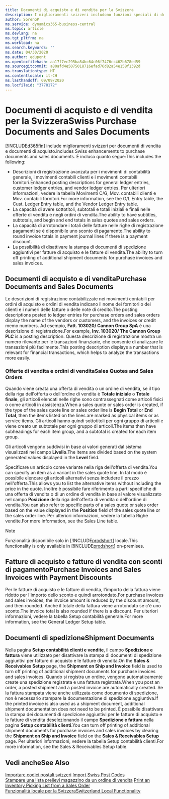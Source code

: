 ```yaml
---
title: Documenti di acquisto e di vendita per la Svizzera
description: I miglioramenti svizzeri includono funzioni speciali di documento di vendita e di acquisto.
author: SorenGP
ms.service: dynamics365-business-central
ms.topic: article
ms.devlang: na
ms.tgt_pltfrm: na
ms.workload: na
ms.search.keywords: ''
ms.date: 04/30/2020
ms.author: edupont
ms.openlocfilehash: aa17f7ec295ba84bc64c06f7476cc462b678ed59
ms.sourcegitcommit: a80afd4e5075018716efad76d82a54e158f1392d
ms.translationtype: HT
ms.contentlocale: it-CH
ms.lasthandoff: 09/09/2020
ms.locfileid: "3778172"
---
```

# <a name="swiss-purchase-documents-and-sales-documents"></a><span data-ttu-id="12986-103">Documenti di acquisto e di vendita per la Svizzera</span><span class="sxs-lookup"><span data-stu-id="12986-103">Swiss Purchase Documents and Sales Documents</span></span>
[!INCLUDE[d365fin](../../includes/d365fin_md.md)] <span data-ttu-id="12986-104">include miglioramenti svizzeri per documenti di vendita e documenti di acquisto.</span><span class="sxs-lookup"><span data-stu-id="12986-104">includes Swiss enhancements to purchase documents and sales documents.</span></span> <span data-ttu-id="12986-105">È incluso quanto segue:</span><span class="sxs-lookup"><span data-stu-id="12986-105">This includes the following:</span></span>  

- <span data-ttu-id="12986-106">Descrizioni di registrazione avanzata per i movimenti di contabilità generale, i movimenti contabili clienti e i movimenti contabili fornitori.</span><span class="sxs-lookup"><span data-stu-id="12986-106">Enhanced posting descriptions for general ledger entries, customer ledger entries, and vendor ledger entries.</span></span> <span data-ttu-id="12986-107">Per ulteriori informazioni, vedere la tabella Movimenti C/G, Mov. contabili clienti e Mov. contabili fornitori.</span><span class="sxs-lookup"><span data-stu-id="12986-107">For more information, see the G/L Entry table, the Cust. Ledger Entry table, and the Vendor Ledger Entry table.</span></span>  
- <span data-ttu-id="12986-108">La capacità di avere sottotitoli, subtotali e totali iniziali e finali nelle offerte di vendita e negli ordini di vendita.</span><span class="sxs-lookup"><span data-stu-id="12986-108">The ability to have subtitles, subtotals, and begin and end totals in sales quotes and sales orders.</span></span>  
- <span data-ttu-id="12986-109">La capacità di arrotondare i totali delle fatture nelle righe di registrazione pagamenti se è disponibile uno sconto di pagamento.</span><span class="sxs-lookup"><span data-stu-id="12986-109">The ability to round invoice totals in payment journal lines if there is a payment discount.</span></span>  
- <span data-ttu-id="12986-110">La possibilità di disattivare la stampa di documenti di spedizione aggiuntivi per fatture di acquisto e le fatture di vendita.</span><span class="sxs-lookup"><span data-stu-id="12986-110">The ability to turn off printing of additional shipment documents for purchase invoices and sales invoices.</span></span>  

## <a name="purchase-documents-and-sales-documents"></a><span data-ttu-id="12986-111">Documenti di acquisto e di vendita</span><span class="sxs-lookup"><span data-stu-id="12986-111">Purchase Documents and Sales Documents</span></span>  
<span data-ttu-id="12986-112">Le descrizioni di registrazione contabilizzate nei movimenti contabili per ordini di acquisto e ordini di vendita indicano il nome dei fornitori o dei clienti e i numeri delle fatture o delle note di credito.</span><span class="sxs-lookup"><span data-stu-id="12986-112">The posting descriptions posted to ledger entries for purchase orders and sales orders display the name of the vendors or customers, and the invoices or credit memo numbers.</span></span> <span data-ttu-id="12986-113">Ad esempio, **Fatt. 103020/ Cannon Group SpA** è una descrizione di registrazione.</span><span class="sxs-lookup"><span data-stu-id="12986-113">For example, **Inv. 103020/ The Cannon Group PLC** is a posting description.</span></span> <span data-ttu-id="12986-114">Questa descrizione di registrazione mostra un numero rilevante per le transazioni finanziarie, che consente di analizzare le transazioni più facilmente.</span><span class="sxs-lookup"><span data-stu-id="12986-114">This posting description displays a number that is relevant for financial transactions, which helps to analyze the transactions more easily.</span></span>  

### <a name="sales-quotes-and-sales-orders"></a><span data-ttu-id="12986-115">Offerte di vendita e ordini di vendita</span><span class="sxs-lookup"><span data-stu-id="12986-115">Sales Quotes and Sales Orders</span></span>  
<span data-ttu-id="12986-116">Quando viene creata una offerta di vendita o un ordine di vendita, se il tipo della riga dell'offerta o dell'ordine di vendita è **Totale iniziale** o **Totale finale**, gli articoli elencati nelle righe sono contrassegnati come articoli fisici o come articoli in assistenza.</span><span class="sxs-lookup"><span data-stu-id="12986-116">When a sales quote or sales order is created, if the type of the sales quote line or sales order line is **Begin Total** or **End Total**, then the items listed on the lines are marked as physical items or as service items.</span></span> <span data-ttu-id="12986-117">Gli articoli hanno quindi sottotitoli per ogni gruppo di articoli e viene creato un subtotale per ogni gruppo di articoli.</span><span class="sxs-lookup"><span data-stu-id="12986-117">The items then have subheadings for each item group, and a subtotal is created for each item group.</span></span>  

<span data-ttu-id="12986-118">Gli articoli vengono suddivisi in base ai valori generati dal sistema visualizzati nel campo **Livello**.</span><span class="sxs-lookup"><span data-stu-id="12986-118">The items are divided based on the system generated values displayed in the **Level** field.</span></span>  

<span data-ttu-id="12986-119">Specificare un articolo come variante nella riga dell'offerta di vendita.</span><span class="sxs-lookup"><span data-stu-id="12986-119">You can specify an item as a variant in the sales quote line.</span></span> <span data-ttu-id="12986-120">In tal modo è possibile elencare gli articoli alternativi senza includere il prezzo nell'offerta.</span><span class="sxs-lookup"><span data-stu-id="12986-120">This allows you to list the alternative items without including the price in the quote.</span></span> <span data-ttu-id="12986-121">Inoltre è possibile fare riferimento a parti specifiche di una offerta di vendita o di un ordine di vendita in base al valore visualizzato nel campo **Posizione** della riga dell'offerta di vendita o dell'ordine di vendita.</span><span class="sxs-lookup"><span data-stu-id="12986-121">You can also refer to specific parts of a sales quote or sales order based on the value displayed in the **Position** field of the sales quote line or the sales order line.</span></span> <span data-ttu-id="12986-122">Per ulteriori informazioni, vedere la tabella Righe vendite.</span><span class="sxs-lookup"><span data-stu-id="12986-122">For more information, see the Sales Line table.</span></span>  

> [!NOTE]
> <span data-ttu-id="12986-123">Funzionalità disponibile solo in [!INCLUDE[prodshort](../../includes/prodshort.md)] locale.</span><span class="sxs-lookup"><span data-stu-id="12986-123">This functionality is only available in [!INCLUDE[prodshort](../../includes/prodshort.md)] on-premises.</span></span>

## <a name="purchase-invoices-and-sales-invoices-with-payment-discounts"></a><span data-ttu-id="12986-124">Fatture di acquisto e fatture di vendita con sconti di pagamento</span><span class="sxs-lookup"><span data-stu-id="12986-124">Purchase Invoices and Sales Invoices with Payment Discounts</span></span>  
<span data-ttu-id="12986-125">Per le fatture di acquisto e le fatture di vendita, l'importo della fattura viene ridotto per l'importo dello sconto e quindi arrotondato.</span><span class="sxs-lookup"><span data-stu-id="12986-125">For purchase invoices and sales invoices, the invoice amount is reduced by the discount amount, and then rounded.</span></span> <span data-ttu-id="12986-126">Anche il totale della fattura viene arrotondato se c'è uno sconto.</span><span class="sxs-lookup"><span data-stu-id="12986-126">The invoice total is also rounded if there is a discount.</span></span> <span data-ttu-id="12986-127">Per ulteriori informazioni, vedere la tabella Setup contabilità generale.</span><span class="sxs-lookup"><span data-stu-id="12986-127">For more information, see the General Ledger Setup table.</span></span>  

## <a name="shipment-documents"></a><span data-ttu-id="12986-128">Documenti di spedizione</span><span class="sxs-lookup"><span data-stu-id="12986-128">Shipment Documents</span></span>  
<span data-ttu-id="12986-129">Nella pagina **Setup contabilità clienti e vendite**, il campo **Spedizione e fattura** viene utilizzato per disattivare la stampa di documenti di spedizione aggiuntivi per fatture di acquisto e le fatture di vendita.</span><span class="sxs-lookup"><span data-stu-id="12986-129">On the **Sales & Receivables Setup** page, the **Shipment on Ship and Invoice** field is used to turn off printing of additional shipment documents for purchase invoices and sales invoices.</span></span> <span data-ttu-id="12986-130">Quando si registra un ordine, vengono automaticamente create una spedizione registrata e una fattura registrata.</span><span class="sxs-lookup"><span data-stu-id="12986-130">When you post an order, a posted shipment and a posted invoice are automatically created.</span></span> <span data-ttu-id="12986-131">Se la fattura stampata viene anche utilizzata come documento di spedizione, non è necessario stampare la documentazione di spedizione aggiuntiva.</span><span class="sxs-lookup"><span data-stu-id="12986-131">If the printed invoice is also used as a shipment document, additional shipment documentation does not need to be printed.</span></span> <span data-ttu-id="12986-132">È possibile disattivare la stampa dei documenti di spedizione aggiuntivi per le fatture di acquisto e le fatture di vendita deselezionando il campo **Spedizione e fattura** nella pagina **Setup contabilità clienti**.</span><span class="sxs-lookup"><span data-stu-id="12986-132">You can turn off printing of additional shipment documents for purchase invoices and sales invoices by clearing the **Shipment on Ship and Invoice** field on the **Sales & Receivables Setup** page.</span></span> <span data-ttu-id="12986-133">Per ulteriori informazioni, vedere la tabella Setup contabilità clienti.</span><span class="sxs-lookup"><span data-stu-id="12986-133">For more information, see the Sales & Receivables Setup table.</span></span>  

## <a name="see-also"></a><span data-ttu-id="12986-134">Vedi anche</span><span class="sxs-lookup"><span data-stu-id="12986-134">See Also</span></span>  
 <span data-ttu-id="12986-135">[Importare codici postali svizzeri](how-to-import-swiss-post-codes.md) </span><span class="sxs-lookup"><span data-stu-id="12986-135">[Import Swiss Post Codes](how-to-import-swiss-post-codes.md) </span></span>  
 <span data-ttu-id="12986-136">[Stampare una lista prelievi magazzino da un ordine di vendita](how-to-print-an-inventory-picking-list-from-a-sales-order.md) </span><span class="sxs-lookup"><span data-stu-id="12986-136">[Print an Inventory Picking List from a Sales Order](how-to-print-an-inventory-picking-list-from-a-sales-order.md) </span></span>  
 [<span data-ttu-id="12986-137">Funzionalità locale per la Svizzera</span><span class="sxs-lookup"><span data-stu-id="12986-137">Switzerland Local Functionality</span></span>](switzerland-local-functionality.md)
